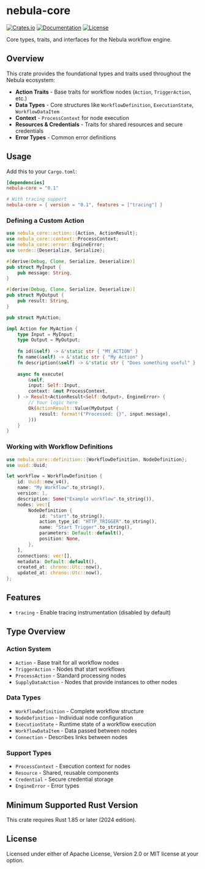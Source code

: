 # nebula-core

[![Crates.io](https://img.shields.io/crates/v/nebula-core.svg)](https://crates.io/crates/nebula-core)
[![Documentation](https://docs.rs/nebula-core/badge.svg)](https://docs.rs/nebula-core)
[![License](https://img.shields.io/crates/l/nebula-core.svg)](LICENSE)

Core types, traits, and interfaces for the Nebula workflow engine.

## Overview

This crate provides the foundational types and traits used throughout the Nebula ecosystem:

- **Action Traits** - Base traits for workflow nodes (`Action`, `TriggerAction`, etc.)
- **Data Types** - Core structures like `WorkflowDefinition`, `ExecutionState`, `WorkflowDataItem`
- **Context** - `ProcessContext` for node execution
- **Resources & Credentials** - Traits for shared resources and secure credentials
- **Error Types** - Common error definitions

## Usage

Add this to your `Cargo.toml`:

```toml
[dependencies]
nebula-core = "0.1"

# With tracing support
nebula-core = { version = "0.1", features = ["tracing"] }
```

### Defining a Custom Action

```rust
use nebula_core::action::{Action, ActionResult};
use nebula_core::context::ProcessContext;
use nebula_core::error::EngineError;
use serde::{Deserialize, Serialize};

#[derive(Debug, Clone, Serialize, Deserialize)]
pub struct MyInput {
    pub message: String,
}

#[derive(Debug, Clone, Serialize, Deserialize)]
pub struct MyOutput {
    pub result: String,
}

pub struct MyAction;

impl Action for MyAction {
    type Input = MyInput;
    type Output = MyOutput;
    
    fn id(&self) -> &'static str { "MY_ACTION" }
    fn name(&self) -> &'static str { "My Action" }
    fn description(&self) -> &'static str { "Does something useful" }
    
    async fn execute(
        &self,
        input: Self::Input,
        context: &mut ProcessContext,
    ) -> Result<ActionResult<Self::Output>, EngineError> {
        // Your logic here
        Ok(ActionResult::Value(MyOutput {
            result: format!("Processed: {}", input.message),
        }))
    }
}
```

### Working with Workflow Definitions

```rust
use nebula_core::definition::{WorkflowDefinition, NodeDefinition};
use uuid::Uuid;

let workflow = WorkflowDefinition {
    id: Uuid::new_v4(),
    name: "My Workflow".to_string(),
    version: 1,
    description: Some("Example workflow".to_string()),
    nodes: vec![
        NodeDefinition {
            id: "start".to_string(),
            action_type_id: "HTTP_TRIGGER".to_string(),
            name: "Start Trigger".to_string(),
            parameters: Default::default(),
            position: None,
        },
    ],
    connections: vec![],
    metadata: Default::default(),
    created_at: chrono::Utc::now(),
    updated_at: chrono::Utc::now(),
};
```

## Features

- `tracing` - Enable tracing instrumentation (disabled by default)

## Type Overview

### Action System
- `Action` - Base trait for all workflow nodes
- `TriggerAction` - Nodes that start workflows
- `ProcessAction` - Standard processing nodes
- `SupplyDataAction` - Nodes that provide instances to other nodes

### Data Types
- `WorkflowDefinition` - Complete workflow structure
- `NodeDefinition` - Individual node configuration
- `ExecutionState` - Runtime state of a workflow execution
- `WorkflowDataItem` - Data passed between nodes
- `Connection` - Describes links between nodes

### Support Types
- `ProcessContext` - Execution context for nodes
- `Resource` - Shared, reusable components
- `Credential` - Secure credential storage
- `EngineError` - Error types

## Minimum Supported Rust Version

This crate requires Rust 1.85 or later (2024 edition).

## License

Licensed under either of Apache License, Version 2.0 or MIT license at your option.